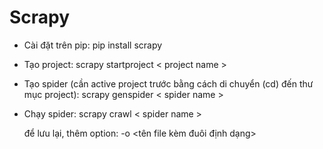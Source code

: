 # Scrapy
 
- Cài đặt trên pip: pip install scrapy

- Tạo project: scrapy startproject < project name >
- Tạo spider (cần active project trước bằng cách di chuyển (cd) đến thư mục project): scrapy genspider < spider name >

- Chạy spider: scrapy crawl < spider name >

     để lưu lại, thêm option: -o <tên file kèm đuôi định dạng>
